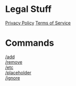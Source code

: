 # Legal Stuff
[Privacy Policy](/privacy.md)
[Terms of Service](/terms.md)

# Commands
[/add](/terms.md)\
[/remove](/terms.md)\
[/etc](/terms.md)\
[/placeholder](/terms.md)\
[/ignore](/terms.md)
